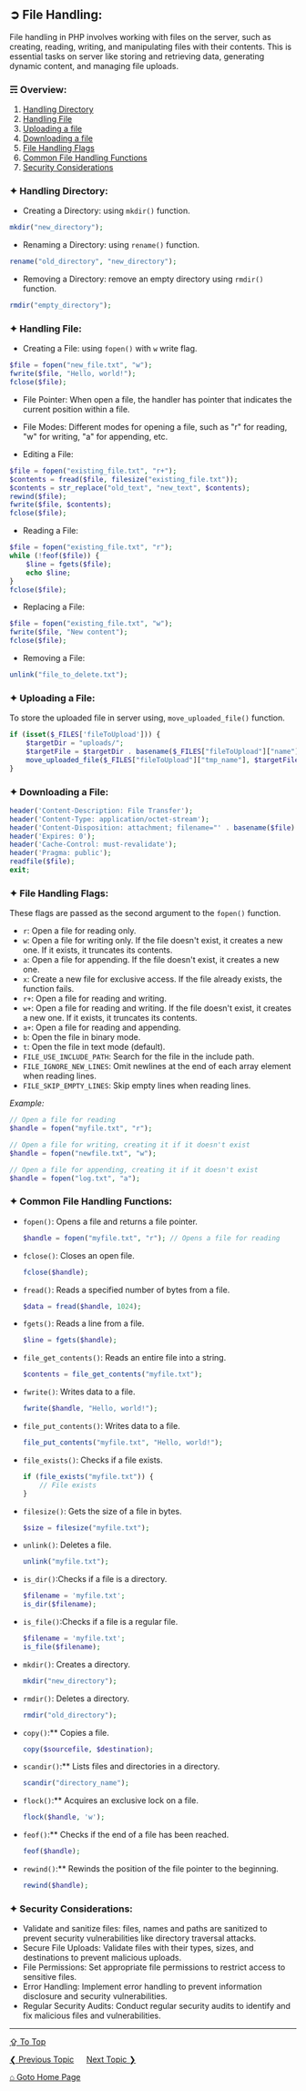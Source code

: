 ## &#10162; File Handling:
File handling in PHP involves working with files on the server, such as creating, reading, writing, and manipulating files with their contents. This is essential tasks on server like storing and retrieving data, generating dynamic content, and managing file uploads.

### &#9780; Overview:
1. [Handling Directory](#-handling-directory)
2. [Handling File](#-handling-file)
3. [Uploading a file](#-uploading-a-file)
4. [Downloading a file](#-downloading-a-file)
5. [File Handling Flags](#-file-handling-flags)
6. [Common File Handling Functions](#-common-file-handling-functions)
7. [Security Considerations](#-security-considerations)

### &#10022; Handling Directory:
- Creating a Directory: using `mkdir()` function.
```php
mkdir("new_directory");
```

- Renaming a Directory: using `rename()` function.
```php
rename("old_directory", "new_directory");
```

- Removing a Directory: remove an empty directory using `rmdir()` function.
```php
rmdir("empty_directory");
```

### &#10022; Handling File:
- Creating a File: using `fopen()` with `w` write flag.
```php
$file = fopen("new_file.txt", "w");
fwrite($file, "Hello, world!");
fclose($file);
```

- File Pointer: When open a file, the handler has pointer that indicates the current position within a file.

- File Modes: Different modes for opening a file, such as "r" for reading, "w" for writing, "a" for appending, etc.

- Editing a File:
```php
$file = fopen("existing_file.txt", "r+");
$contents = fread($file, filesize("existing_file.txt"));
$contents = str_replace("old_text", "new_text", $contents);
rewind($file);
fwrite($file, $contents);
fclose($file);
```

- Reading a File:
```php
$file = fopen("existing_file.txt", "r");
while (!feof($file)) {
    $line = fgets($file);
    echo $line;
}
fclose($file);
```

- Replacing a File:
```php
$file = fopen("existing_file.txt", "w");
fwrite($file, "New content");
fclose($file);
```

- Removing a File:
```php
unlink("file_to_delete.txt");
```

### &#10022; Uploading a File:
To store the uploaded file in server using, `move_uploaded_file()` function.

```php
if (isset($_FILES['fileToUpload'])) {
    $targetDir = "uploads/";
    $targetFile = $targetDir . basename($_FILES["fileToUpload"]["name"]);
    move_uploaded_file($_FILES["fileToUpload"]["tmp_name"], $targetFile);
}
```

### &#10022; Downloading a File:

```php
header('Content-Description: File Transfer');
header('Content-Type: application/octet-stream');
header('Content-Disposition: attachment; filename="' . basename($file) . '"');
header('Expires: 0');
header('Cache-Control: must-revalidate');
header('Pragma: public');
readfile($file);
exit;
```

### &#10022; File Handling Flags:
These flags are passed as the second argument to the `fopen()` function.
- `r`: Open a file for reading only.
- `w`: Open a file for writing only. If the file doesn't exist, it creates a new one. If it exists, it truncates its contents.
- `a`: Open a file for appending. If the file doesn't exist, it creates a new one.
- `x`: Create a new file for exclusive access. If the file already exists, the function fails.
- `r+`: Open a file for reading and writing.
- `w+`: Open a file for reading and writing. If the file doesn't exist, it creates a new one. If it exists, it truncates its contents.
- `a+`: Open a file for reading and appending.
- `b`: Open the file in binary mode.
- `t`: Open the file in text mode (default).
- `FILE_USE_INCLUDE_PATH`: Search for the file in the include path.
- `FILE_IGNORE_NEW_LINES`: Omit newlines at the end of each array element when reading lines.
- `FILE_SKIP_EMPTY_LINES`: Skip empty lines when reading lines.

*Example:*
```php
// Open a file for reading
$handle = fopen("myfile.txt", "r");

// Open a file for writing, creating it if it doesn't exist
$handle = fopen("newfile.txt", "w");

// Open a file for appending, creating it if it doesn't exist
$handle = fopen("log.txt", "a");
```

### &#10022; Common File Handling Functions:
- `fopen()`: Opens a file and returns a file pointer.
   ```php
   $handle = fopen("myfile.txt", "r"); // Opens a file for reading
   ```
- `fclose()`: Closes an open file.
   ```php
   fclose($handle);
   ```
- `fread()`: Reads a specified number of bytes from a file.
   ```php
   $data = fread($handle, 1024);
   ```
- `fgets()`: Reads a line from a file.
   ```php
   $line = fgets($handle);
   ```
- `file_get_contents()`: Reads an entire file into a string.
   ```php
   $contents = file_get_contents("myfile.txt");
   ```
- `fwrite()`: Writes data to a file.
   ```php
   fwrite($handle, "Hello, world!");
   ```
- `file_put_contents()`: Writes data to a file.
   ```php
   file_put_contents("myfile.txt", "Hello, world!");
   ```
- `file_exists()`: Checks if a file exists.
   ```php
   if (file_exists("myfile.txt")) {
       // File exists
   }
   ```
- `filesize()`: Gets the size of a file in bytes.
   ```php
   $size = filesize("myfile.txt");
   ```
- `unlink()`: Deletes a file.
   ```php
   unlink("myfile.txt");
   ```
- `is_dir()`:Checks if a file is a directory.
   ```php
   $filename = 'myfile.txt';
   is_dir($filename);
   ```
- `is_file()`:Checks if a file is a regular file.
   ```php
   $filename = 'myfile.txt';
   is_file($filename);
   ```
- `mkdir()`: Creates a directory.
   ```php
   mkdir("new_directory");
   ```
- `rmdir()`: Deletes a directory.
   ```php
   rmdir("old_directory");
   ```
- `copy()`:** Copies a file.
   ```php
   copy($sourcefile, $destination);
   ```
- `scandir()`:** Lists files and directories in a directory.
   ```php
   scandir("directory_name");
   ```
- `flock()`:** Acquires an exclusive lock on a file.
   ```php
   flock($handle, 'w');
   ```
- `feof()`:** Checks if the end of a file has been reached.
   ```php
   feof($handle);
   ```
- `rewind()`:** Rewinds the position of the file pointer to the beginning.
   ```php
   rewind($handle);
   ```

### &#10022; Security Considerations:
- Validate and sanitize files: files, names and paths are sanitized to prevent security vulnerabilities like directory traversal attacks.
- Secure File Uploads: Validate files with their types, sizes, and destinations to prevent malicious uploads.
- File Permissions: Set appropriate file permissions to restrict access to sensitive files.
- Error Handling: Implement error handling to prevent information disclosure and security vulnerabilities.
- Regular Security Audits: Conduct regular security audits to identify and fix malicious files and vulnerabilities.

---
[&#8682; To Top](#-file-handling)

[&#10094; Previous Topic](./cookies.md) &emsp; [Next Topic &#10095;](./include-and-require-statements.md)

[&#8962; Goto Home Page](../README.md)
